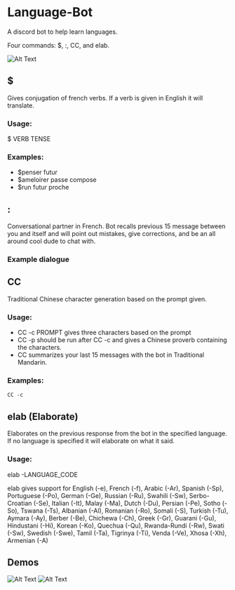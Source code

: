 # Language-Bot
A discord bot to help learn languages.

Four commands: $, :, CC, and elab.

![Alt Text]([https://media.giphy.com/media/vFKqnCdLPNOKc/giphy.gif](https://media.giphy.com/media/v1.Y2lkPTc5MGI3NjExeWhhM3AwNDAwZWpkNjI1eml6ODM3cnJzOTBlMmFnaGt2eG9jOWY1MSZlcD12MV9pbnRlcm5hbF9naWZfYnlfaWQmY3Q9Zw/tJ3szf0hQOqsoDHn25/giphy.gif)https://media.giphy.com/media/v1.Y2lkPTc5MGI3NjExeWhhM3AwNDAwZWpkNjI1eml6ODM3cnJzOTBlMmFnaGt2eG9jOWY1MSZlcD12MV9pbnRlcm5hbF9naWZfYnlfaWQmY3Q9Zw/tJ3szf0hQOqsoDHn25/giphy.gif)

## $ 
Gives conjugation of french verbs. If a verb is given in English it will translate.

### Usage: 
\$ VERB TENSE

### Examples:
- \$penser futur
- \$ameloirer passe compose
- \$run futur proche

## :
Conversational partner in French. Bot recalls previous 15 message between you and itself and will point out mistakes, give corrections, and be an all around cool dude to chat with.

### Example dialogue

## CC
Traditional Chinese character generation based on the prompt given.

### Usage:
- CC -c PROMPT 
gives three characters based on the prompt
- CC -p 
should be run after CC -c and gives a Chinese proverb containing the characters.
- CC 
summarizes your last 15 messages with the bot in Traditional Mandarin.
### Examples:
    CC -c

## elab (Elaborate)
Elaborates on the previous response from the bot in the specified language. If no language is specified it will elaborate on what it said.

### Usage:
elab -LANGUAGE_CODE

elab gives support for English (-e), French (-f), Arabic (-Ar), Spanish (-Sp), Portuguese (-Po), German (-Ge), Russian (-Ru), Swahili (-Sw), Serbo-Croatian (-Se), Italian (-It), Malay (-Ma), Dutch (-Du), Persian (-Pe), Sotho (-So), Tswana (-Ts), Albanian (-Al), Romanian (-Ro), Somali (-S), Turkish (-Tu), Aymara (-Ay), Berber (-Be), Chichewa (-Ch), Greek (-Gr), Guarani (-Gu), Hindustani (-Hi), Korean (-Ko), Quechua (-Qu), Rwanda-Rundi (-Rw), Swati (-Sw), Swedish (-Swe), Tamil (-Ta), Tigrinya (-Ti), Venda (-Ve), Xhosa (-Xh), Armenian (-A)

## Demos
![Alt Text]([https://media.giphy.com/media/vFKqnCdLPNOKc/giphy.gif](https://media.giphy.com/media/v1.Y2lkPTc5MGI3NjExaGZua2NuY3pjbGt4YzFrZjJlOG1zeGN1cThvbm9oazFtMmgxZnFkdyZlcD12MV9pbnRlcm5hbF9naWZfYnlfaWQmY3Q9Zw/TIqV5KwGxoP3ZZTRvx/giphy.gif)https://media.giphy.com/media/v1.Y2lkPTc5MGI3NjExaGZua2NuY3pjbGt4YzFrZjJlOG1zeGN1cThvbm9oazFtMmgxZnFkdyZlcD12MV9pbnRlcm5hbF9naWZfYnlfaWQmY3Q9Zw/TIqV5KwGxoP3ZZTRvx/giphy.gif)
![Alt Text](https://media.giphy.com/media/v1.Y2lkPTc5MGI3NjExM2Q0cHVueGtwbXM0MXF0ZnU0eTA3bTZ5Ym82emZrN3M2dTdoNXo1aiZlcD12MV9pbnRlcm5hbF9naWZfYnlfaWQmY3Q9Zw/8G3rCHBiCEv9W3wsnA/giphy.gifhttps://media.giphy.com/media/vFKqnCdLPNOKc/giphy.gif)
